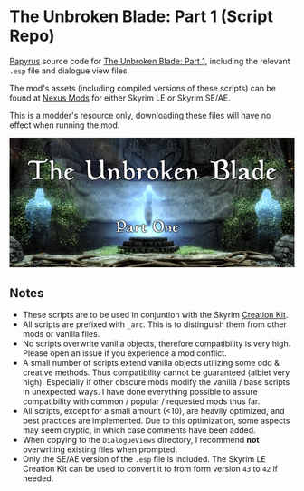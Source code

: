 # The Unbroken Blade: Part 1 (Script Repo)

[Papyrus](https://www.creationkit.com/index.php?title=Category:Papyrus) source code for [The Unbroken Blade: Part 1](https://www.nexusmods.com/skyrimspecialedition/mods/80571), including the relevant `.esp` file and dialogue view files.

The mod's assets (including compiled versions of these scripts) can be found at [Nexus Mods](https://www.nexusmods.com/) for either Skyrim LE or Skyrim SE/AE.

This is a modder's resource only, downloading these files will have no effect when running the mod.

![The Unbroken Blade: Part 1 Banner](UnbrokenBlade.jpg)

## Notes
 - These scripts are to be used in conjuntion with the Skyrim [Creation Kit](https://www.creationkit.com/index.php?title=Main_Page).
 - All scripts are prefixed with `_arc`. This is to distinguish them from other mods or vanilla files.
 - No scripts overwrite vanilla objects, therefore compatibility is very high. Please open an issue if you experience a mod conflict.
 - A small number of scripts extend vanilla objects utilizing some odd & creative methods. Thus compatibility cannot be guaranteed (albiet very high). Especially if other obscure mods modify the vanilla / base scripts in unexpected ways. I have done everything possible to assure compatibility with common / popular / requested mods thus far.
 - All scripts, except for a small amount (<10), are heavily optimized, and best practices are implemented. Due to this optimization, some aspects may seem cryptic, in which case comments have been added.
 - When copying to the `DialogueViews` directory, I recommend **not** overwriting existing files when prompted.
- Only the SE/AE version of the `.esp` file is included. The Skyrim LE Creation Kit can be used to convert it to from form version `43` to `42` if needed.